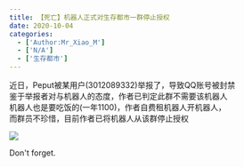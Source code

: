 ```yaml
---
title: 【死亡】机器人正式对生存都市一群停止授权
date: 2020-10-04
categories:
  - ['Author:Mr_Xiao_M']
  - ['N/A']
  - ['生存都市']
---
```

近日，Peput被某用户(3012089332)举报了，导致QQ账号被封禁  
鉴于举报者对与机器人的态度，作者已判定此群不需要该机器人  
机器人也是要吃饭的(一年1100)，作者自费租机器人开机器人，  
而群员不珍惜，目前作者已将机器人从该群停止授权  
<!--more-->
![](https://i.loli.net/2020/10/04/RrYKBbI8sp2ehM3.png)  

Don't forget.
